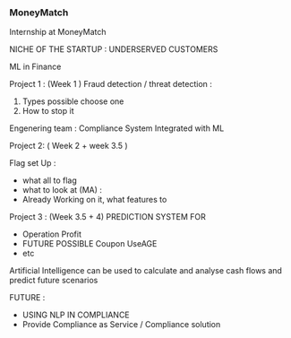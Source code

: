 ### MoneyMatch
Internship at MoneyMatch

NICHE OF THE STARTUP : UNDERSERVED CUSTOMERS 

ML in Finance 

Project 1 :  (Week 1 ) 
Fraud detection / threat detection : 
1. Types possible 
choose one 
2. How to stop it 

Engenering team : Compliance System Integrated with ML 

Project 2:  ( Week 2 + week 3.5  ) 

Flag set Up :
- what all to flag 
- what to look at (MA) :
- Already Working on it, what features to 


Project 3 : (Week 3.5 + 4) 
PREDICTION SYSTEM FOR 
- Operation Profit 
- FUTURE POSSIBLE Coupon UseAGE  
- etc 

 
Artificial Intelligence can be used to calculate and analyse cash flows and predict future scenarios
  


FUTURE : 
- USING NLP IN COMPLIANCE 
- Provide Compliance as Service  / Compliance solution 


